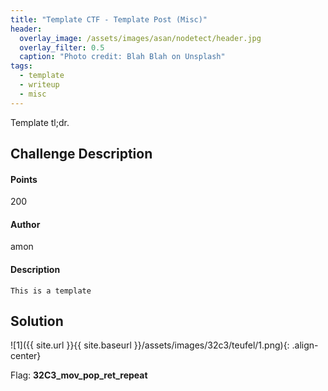 ```yaml
---
title: "Template CTF - Template Post (Misc)"
header:
  overlay_image: /assets/images/asan/nodetect/header.jpg
  overlay_filter: 0.5
  caption: "Photo credit: Blah Blah on Unsplash"
tags:
  - template
  - writeup
  - misc
---
```


Template tl;dr.

## Challenge Description

#### Points

200

#### Author

amon

#### Description

```
This is a template
```

## Solution

![1]({{ site.url }}{{ site.baseurl }}/assets/images/32c3/teufel/1.png){: .align-center}

Flag: **32C3\_mov\_pop\_ret\_repeat**
